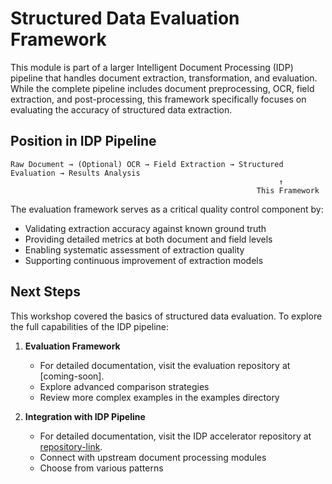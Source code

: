 # Structured Data Evaluation Framework

This module is part of a larger Intelligent Document Processing (IDP) pipeline that handles document extraction, transformation, and evaluation. While the complete pipeline includes document preprocessing, OCR, field extraction, and post-processing, this framework specifically focuses on evaluating the accuracy of structured data extraction.

## Position in IDP Pipeline

```
Raw Document → (Optional) OCR → Field Extraction → Structured Evaluation → Results Analysis
                                                            ↑
                                                       This Framework
```

The evaluation framework serves as a critical quality control component by:
- Validating extraction accuracy against known ground truth
- Providing detailed metrics at both document and field levels
- Enabling systematic assessment of extraction quality
- Supporting continuous improvement of extraction models


## Next Steps

This workshop covered the basics of structured data evaluation. To explore the full capabilities of the IDP pipeline:

1. **Evaluation Framework**
   - For detailed documentation, visit the evaluation repository at [coming-soon].
   - Explore advanced comparison strategies
   - Review more complex examples in the examples directory

3. **Integration with IDP Pipeline**
   - For detailed documentation, visit the IDP accelerator repository at [repository-link](https://github.com/aws-solutions-library-samples/accelerated-intelligent-document-processing-on-aws).
   - Connect with upstream document processing modules
   - Choose from various patterns


